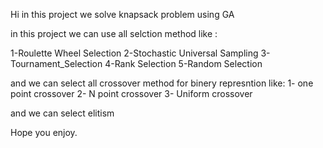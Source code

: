Hi in this project we solve knapsack problem using GA 

in this project we can use all selction method like :

1-Roulette Wheel Selection
2-Stochastic Universal Sampling
3-Tournament_Selection
4-Rank Selection
5-Random Selection

and we can select all crossover method for binery represntion like:
1- one point crossover
2- N point crossover
3- Uniform crossover 

and we can select elitism 
 
Hope you enjoy.
